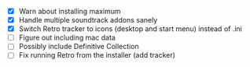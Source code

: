 - [X] Warn about installing maximum
- [X] Handle multiple soundtrack addons sanely
- [X] Switch Retro tracker to icons (desktop and start menu) instead of .ini
- [ ] Figure out including mac data
- [ ] Possibly include Definitive Collection
- [ ] Fix running Retro from the installer (add tracker)

